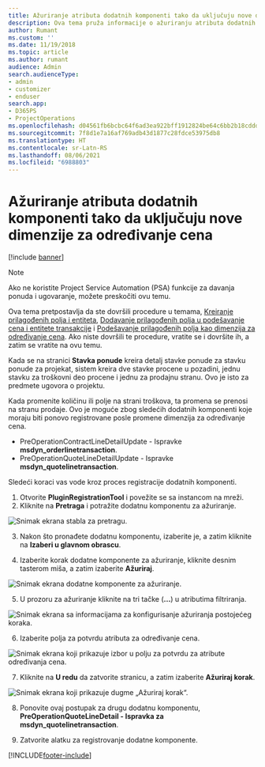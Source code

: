 ```yaml
---
title: Ažuriranje atributa dodatnih komponenti tako da uključuju nove dimenzije za određivanje cena
description: Ova tema pruža informacije o ažuriranju atributa dodatnih komponenti za dimenzije određivanja cena.
author: Rumant
ms.custom: ''
ms.date: 11/19/2018
ms.topic: article
ms.author: rumant
audience: Admin
search.audienceType:
- admin
- customizer
- enduser
search.app:
- D365PS
- ProjectOperations
ms.openlocfilehash: d04561fb6bcbc64f6ad3ea922bff1912824be64c6bb2b18cddd95e9b1b5c7850
ms.sourcegitcommit: 7f8d1e7a16af769adb43d1877c28fdce53975db8
ms.translationtype: HT
ms.contentlocale: sr-Latn-RS
ms.lasthandoff: 08/06/2021
ms.locfileid: "6988803"
---
```

# <a name="update-plug-in-attributes-to-include-new-pricing-dimensions"></a>Ažuriranje atributa dodatnih komponenti tako da uključuju nove dimenzije za određivanje cena

[!include [banner](../includes/psa-now-project-operations.md)]

> [!NOTE]
> Ako ne koristite Project Service Automation (PSA) funkcije za davanja ponuda i ugovaranje, možete preskočiti ovu temu.

Ova tema pretpostavlja da ste dovršili procedure u temama, [Kreiranje prilagođenih polja i entiteta](create-custom-fields-entities.md), [Dodavanje prilagođenih polja u podešavanje cena i entitete transakcije](field-references.md) i [Podešavanje prilagođenih polja kao dimenzija za određivanje cena](set-up-pricing-dimensions.md). Ako niste dovršili te procedure, vratite se i dovršite ih, a zatim se vratite na ovu temu.

Kada se na stranici **Stavka ponude** kreira detalj stavke ponude za stavku ponude za projekat, sistem kreira dve stavke procene u pozadini, jednu stavku za troškovni deo procene i jednu za prodajnu stranu. Ovo je isto za predmete ugovora o projektu.

Kada promenite količinu ili polje na strani troškova, ta promena se prenosi na stranu prodaje. Ovo je moguće zbog sledećih dodatnih komponenti koje moraju biti ponovo registrovane posle promene dimenzija za određivanje cena.

- PreOperationContractLineDetailUpdate - Ispravke **msdyn_orderlinetransaction**.
- PreOperationQuoteLineDetailUpdate - Ispravke **msdyn_quotelinetransaction**.

Sledeći koraci vas vode kroz proces registracije dodatnih komponenti.

1. Otvorite **PluginRegistrationTool** i povežite se sa instancom na mreži.
2. Kliknite na **Pretraga** i potražite dodatnu komponentu za ažuriranje.

 ![Snimak ekrana stabla za pretragu.](media/PRT-1.png)

3. Nakon što pronađete dodatnu komponentu, izaberite je, a zatim kliknite na **Izaberi u glavnom obrascu**.

4. Izaberite korak dodatne komponente za ažuriranje, kliknite desnim tasterom miša, a zatim izaberite **Ažuriraj**.

 ![Snimak ekrana dodatne komponente za ažuriranje.](media/PRT-2.png)
 
5. U prozoru za ažuriranje kliknite na tri tačke (**...**) u atributima filtriranja.

 ![Snimak ekrana sa informacijama za konfigurisanje ažuriranja postojećeg koraka.](media/PRT-3.png)
 
6. Izaberite polja za potvrdu atributa za određivanje cena.

 ![Snimak ekrana koji prikazuje izbor u polju za potvrdu za atribute određivanja cena.](media/PRT-4.png)

7. Kliknite na **U redu** da zatvorite stranicu, a zatim izaberite **Ažuriraj korak**.

 ![Snimak ekrana koji prikazuje dugme „Ažuriraj korak“.](media/PRT-5.png)
 
8. Ponovite ovaj postupak za drugu dodatnu komponentu, **PreOperationQuoteLineDetail - Ispravka za msdyn_quotelinetransaction**.

9. Zatvorite alatku za registrovanje dodatne komponente.



[!INCLUDE[footer-include](../includes/footer-banner.md)]